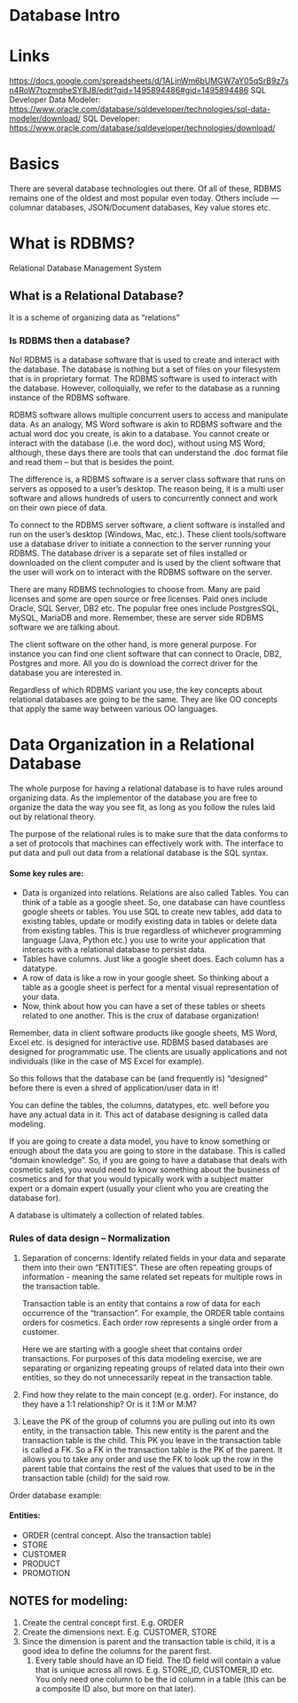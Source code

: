 # Database Intro

# Links
https://docs.google.com/spreadsheets/d/1ALjnWm6bUMGW7aY05qSrB9z7sn4RoW7tozmqheSY8J8/edit?gid=1495894486#gid=1495894486
SQL Developer Data Modeler: https://www.oracle.com/database/sqldeveloper/technologies/sql-data-modeler/download/
SQL Developer: https://www.oracle.com/database/sqldeveloper/technologies/download/

# Basics

There are several database technologies out there. Of all of these, RDBMS remains one of the oldest and most popular even today. Others include — columnar databases, JSON/Document databases, Key value stores etc.

# What is RDBMS?

Relational Database Management System

## What is a Relational Database?

It is a scheme of organizing data as “relations” 

### Is RDBMS then a database?

No\! RDBMS is a database software that is used to create and interact with the database. The database is nothing but a set of files on your filesystem that is in proprietary format. The RDBMS software is used to interact with the database. However, colloquially, we refer to the database as a running instance of the RDBMS software.

RDBMS software allows multiple concurrent users to access and manipulate data. As an analogy, MS Word software is akin to RDBMS software and the actual word doc you create, is akin to a database. You cannot create or interact with the database (i.e. the word doc), without using MS Word; although, these days there are tools that can understand the .doc format file and read them – but that is besides the point.

The difference is, a RDBMS software is a server class software that runs on servers as opposed to a user’s desktop. The reason being, it is a multi user software and allows hundreds of users to concurrently connect and work on their own piece of data.

To connect to the RDBMS server software, a client software is installed and run on the user’s desktop (Windows, Mac, etc.). These client tools/software use a database driver to initiate a connection to the server running your RDBMS. The database driver is a separate set of files installed or downloaded on the client computer and is used by the client software that the user will work on to interact with the RDBMS software on the server.

There are many RDBMS technologies to choose from. Many are paid licenses and some are open source or free licenses. Paid ones include Oracle, SQL Server, DB2 etc. The popular free ones include PostgresSQL, MySQL, MariaDB and more. Remember, these are server side RDBMS software we are talking about.

The client software on the other hand, is more general purpose. For instance you can find one client software that can connect to Oracle, DB2, Postgres and more. All you do is download the correct driver for the database you are interested in.

Regardless of which RDBMS variant you use, the key concepts about relational databases are going to be the same. They are like OO concepts that apply the same way between various OO languages.

# Data Organization in a Relational Database

The whole purpose for having a relational database is to have rules around organizing data. As the implementor of the database you are free to organize the data the way you see fit, as long as you follow the rules laid out by relational theory. 

The purpose of the relational rules is to make sure that the data conforms to a set of protocols that machines can effectively work with. The interface to put data and pull out data from a relational database is the SQL syntax.

#### Some key rules are:

- Data is organized into relations. Relations are also called Tables. You can think of a table as a google sheet. So, one database can have countless google sheets or tables. You use SQL to create new tables, add data to existing tables, update or modify existing data in tables or delete data from existing tables. This is true regardless of whichever programming language (Java, Python etc.) you use to write your application that interacts with a relational database to persist data.  
- Tables have columns. Just like a google sheet does. Each column has a datatype.   
- A row of data is like a row in your google sheet. So thinking about a table as a google sheet is perfect for a mental visual representation of your data.  
- Now, think about how you can have a set of these tables or sheets related to one another. This is the crux of database organization\!

Remember, data in client software products like google sheets, MS Word, Excel etc. is designed for interactive use. RDBMS based databases are designed for programmatic use. The clients are usually applications and not individuals (like in the case of MS Excel for example).

So this follows that the database can be (and frequently is) “designed” before there is even a shred of application/user data in it\!

You can define the tables, the columns, datatypes, etc. well before you have any actual data in it. This act of database designing is called data modeling.

If you are going to create a data model, you have to know something or enough about the data you are going to store in the database. This is called “domain knowledge”. So, if you are going to have a database that deals with cosmetic sales, you would need to know something about the business of cosmetics and for that you would typically work with a subject matter expert or a domain expert (usually your client who you are creating the database for).

A database is ultimately a collection of related tables.

### Rules of data design – Normalization

1. Separation of concerns: Identify related fields in your data and separate them into their own “ENTITIES”. These are often repeating groups of information \- meaning the same related set repeats for multiple rows in the transaction table.   
     
   Transaction table is an entity that contains a row of data for each occurrence of the “transaction”. For example, the ORDER table contains orders for cosmetics. Each order row represents a single order from a customer.  
     
   Here we are starting with a google sheet that contains order transactions. For purposes of this data modeling exercise, we are separating or organizing repeating groups of related data into their own entities, so they do not unnecessarily repeat in the transaction table.

2. Find how they relate to the main concept (e.g. order). For instance, do they have a 1:1 relationship? Or is it 1:M or M:M?  
3. Leave the PK of the group of columns you are pulling out into its own entity, in the transaction table. This new entity is the parent and the transaction table is the child. This PK you leave in the transaction table is called a FK. So a FK in the transaction table is the PK of the parent. It allows you to take any order and use the FK to look up the row in the parent table that contains the rest of the values that used to be in the transaction table (child) for the said row.

Order database example:

#### Entities:

- ORDER (central concept. Also the transaction table)  
- STORE  
- CUSTOMER  
- PRODUCT  
- PROMOTION

## NOTES for modeling:

1. Create the central concept first. E.g. ORDER  
2. Create the dimensions next. E.g. CUSTOMER, STORE  
3. Since the dimension is parent and the transaction table is child, it is a good idea to define the columns for the parent first.  
   1. Every table should have an ID field. The ID field will contain a value that is unique across all rows. E.g. STORE\_ID, CUSTOMER\_ID etc. You only need one column to be the id column in a table (this can be a composite ID also, but more on that later).
